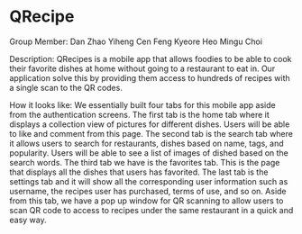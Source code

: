 # QRecipe


Group Member:
Dan Zhao
Yiheng Cen Feng
Kyeore Heo
Mingu Choi

Description:
QRecipes is a mobile app that allows foodies to be able to 
cook their favorite dishes at home without going to a restaurant 
to eat in. Our application solve this by providing them access to 
hundreds of recipes with a single scan to the QR codes.

How it looks like:
We essentially built four tabs for this mobile app aside from the authentication screens. 
The first tab is the home tab where it displays a collection view of pictures for different dishes. 
Users will be able to like and comment from this page. 
The second tab is the search tab where it allows users to search for restaurants, 
dishes based on name, tags, and popularity. Users will be able to see a list of 
images of dished based on the search words. 
The third tab we have is the favorites tab. 
This is the page that displays all the dishes that users has favorited. 
The last tab is the settings tab and it will show all the corresponding user information such as username, 
the recipes user has purchased, terms of use, and so on. Aside from this tab, we have a pop up window for QR scanning 
to allow users to scan QR code to access to recipes under the same restaurant in a quick and easy way.
